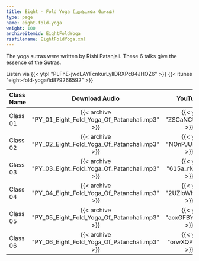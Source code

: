 ```yaml
---
title: Eight - Fold Yoga (அஷ்டாங்க யோகம்)
type: page
name: eight-fold-yoga
weight: 100
archiveitemid: EightFoldYoga
rssfilename: EightFoldYoga.xml
---
```


The yoga sutras were written by Rishi Patanjali. These 6 talks give the essence of the Sutras.

Listen via {{< ytpl "PLFhE-jwdLAYFcnkurLyIlDRXPc84JHOZ6" >}} {{< itunes "eight-fold-yoga/id879266592" >}}

Class Name | Download Audio | YouTube
:---|:---:|:---:
Class 01 | {{< archive "PY_01_Eight_Fold_Yoga_Of_Patanchali.mp3" >}} | {{< yt "ZSCaNCUJJPk" >}}
Class 02 | {{< archive "PY_02_Eight_Fold_Yoga_Of_Patanchali.mp3" >}} | {{< yt "NOnPJUMblag" >}}
Class 03 | {{< archive "PY_03_Eight_Fold_Yoga_Of_Patanchali.mp3" >}} | {{< yt "615a_rNgpHA" >}}
Class 04 | {{< archive "PY_04_Eight_Fold_Yoga_Of_Patanchali.mp3" >}} | {{< yt "2UZloWhXCS4" >}}
Class 05 | {{< archive "PY_05_Eight_Fold_Yoga_Of_Patanchali.mp3" >}} | {{< yt "acxGFBYBpWo" >}}
Class 06 | {{< archive "PY_06_Eight_Fold_Yoga_Of_Patanchali.mp3" >}} | {{< yt "orwXQPajo8k" >}}
